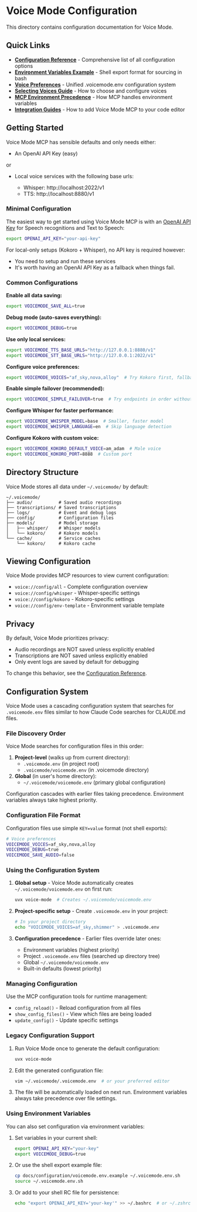 # Voice Mode Configuration

This directory contains configuration documentation for Voice Mode.

## Quick Links

- **[Configuration Reference](configuration-reference.md)** - Comprehensive list of all configuration options
- **[Environment Variables Example](voicemode.env.example)** - Shell export format for sourcing in bash
- **[Voice Preferences](voice-preferences.md)** - Unified .voicemode.env configuration system
- **[Selecting Voices Guide](../guides/selecting-voices.md)** - How to choose and configure voices
- **[MCP Environment Precedence](mcp-env-precedence.md)** - How MCP handles environment variables
- **[Integration Guides](../integrations/README.md)** - How to add Voice Mode MCP to your code editor

## Getting Started

Voice Mode MCP has sensible defaults and only needs either:

- An OpenAI API Key (easy)

or

- Local voice services with the following base urls:

  - Whisper: http://localhost:2022/v1
  - TTS:     http://localhost:8880/v1

### Minimal Configuration

The easiest way to get started using Voice Mode MCP is with an [OpenAI API Key](platform.openai.com) for Speech recognitions and Text to Speech:

```bash
export OPENAI_API_KEY="your-api-key"
```

For local-only setups (Kokoro + Whisper), no API key is required however:

- You need to setup and run these services
- It's worth having an OpenAI API Key as a fallback when things fail.

### Common Configurations

**Enable all data saving:**
```bash
export VOICEMODE_SAVE_ALL=true
```

**Debug mode (auto-saves everything):**
```bash
export VOICEMODE_DEBUG=true
```

**Use only local services:**
```bash
export VOICEMODE_TTS_BASE_URLS="http://127.0.0.1:8880/v1"
export VOICEMODE_STT_BASE_URLS="http://127.0.0.1:2022/v1"
```

**Configure voice preferences:**
```bash
export VOICEMODE_VOICES="af_sky,nova,alloy"  # Try Kokoro first, fallback to OpenAI
```

**Enable simple failover (recommended):**
```bash
export VOICEMODE_SIMPLE_FAILOVER=true  # Try endpoints in order without health checks
```

**Configure Whisper for faster performance:**
```bash
export VOICEMODE_WHISPER_MODEL=base  # Smaller, faster model
export VOICEMODE_WHISPER_LANGUAGE=en  # Skip language detection
```

**Configure Kokoro with custom voice:**
```bash
export VOICEMODE_KOKORO_DEFAULT_VOICE=am_adam  # Male voice
export VOICEMODE_KOKORO_PORT=8888  # Custom port
```

## Directory Structure

Voice Mode stores all data under `~/.voicemode/` by default:

```
~/.voicemode/
├── audio/          # Saved audio recordings
├── transcriptions/ # Saved transcriptions
├── logs/           # Event and debug logs
├── config/         # Configuration files
├── models/         # Model storage
│   ├── whisper/    # Whisper models
│   └── kokoro/     # Kokoro models
└── cache/          # Service caches
    └── kokoro/     # Kokoro cache
```

## Viewing Configuration

Voice Mode provides MCP resources to view current configuration:

- `voice://config/all` - Complete configuration overview
- `voice://config/whisper` - Whisper-specific settings
- `voice://config/kokoro` - Kokoro-specific settings
- `voice://config/env-template` - Environment variable template

## Privacy

By default, Voice Mode prioritizes privacy:
- Audio recordings are NOT saved unless explicitly enabled
- Transcriptions are NOT saved unless explicitly enabled
- Only event logs are saved by default for debugging

To change this behavior, see the [Configuration Reference](configuration-reference.md).

## Configuration System

Voice Mode uses a cascading configuration system that searches for `.voicemode.env` files similar to how Claude Code searches for CLAUDE.md files.

### File Discovery Order

Voice Mode searches for configuration files in this order:

1. **Project-level** (walks up from current directory):
   - `.voicemode.env` (in project root)
   - `.voicemode/voicemode.env` (in .voicemode directory)
2. **Global** (in user's home directory):
   - `~/.voicemode/voicemode.env` (primary global configuration)

Configuration cascades with earlier files taking precedence. Environment variables always take highest priority.

### Configuration File Format

Configuration files use simple `KEY=value` format (not shell exports):

```bash
# Voice preferences
VOICEMODE_VOICES=af_sky,nova,alloy
VOICEMODE_DEBUG=true
VOICEMODE_SAVE_AUDIO=false
```

### Using the Configuration System

1. **Global setup** - Voice Mode automatically creates `~/.voicemode/voicemode.env` on first run:
   ```bash
   uvx voice-mode  # Creates ~/.voicemode/voicemode.env
   ```

2. **Project-specific setup** - Create `.voicemode.env` in your project:
   ```bash
   # In your project directory
   echo "VOICEMODE_VOICES=af_sky,shimmer" > .voicemode.env
   ```

3. **Configuration precedence** - Earlier files override later ones:
   - Environment variables (highest priority)
   - Project `.voicemode.env` files (searched up directory tree)  
   - Global `~/.voicemode/voicemode.env`
   - Built-in defaults (lowest priority)

### Managing Configuration

Use the MCP configuration tools for runtime management:
- `config_reload()` - Reload configuration from all files
- `show_config_files()` - View which files are being loaded  
- `update_config()` - Update specific settings

### Legacy Configuration Support

1. Run Voice Mode once to generate the default configuration:
   ```bash
   uvx voice-mode
   ```

2. Edit the generated configuration file:
   ```bash
   vim ~/.voicemode/.voicemode.env  # or your preferred editor
   ```

3. The file will be automatically loaded on next run. Environment variables always take precedence over file settings.

### Using Environment Variables

You can also set configuration via environment variables:

1. Set variables in your current shell:
   ```bash
   export OPENAI_API_KEY="your-key"
   export VOICEMODE_DEBUG=true
   ```

2. Or use the shell export example file:
   ```bash
   cp docs/configuration/voicemode.env.example ~/.voicemode.env.sh
   source ~/.voicemode.env.sh
   ```

3. Or add to your shell RC file for persistence:
   ```bash
   echo "export OPENAI_API_KEY='your-key'" >> ~/.bashrc  # or ~/.zshrc
   ```

